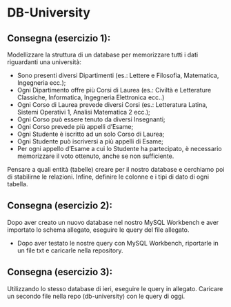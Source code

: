 DB-University
===
## Consegna (esercizio 1):
Modellizzare la struttura di un database per memorizzare tutti i dati riguardanti una università:

- Sono presenti diversi Dipartimenti (es.: Lettere e Filosofia, Matematica, Ingegneria ecc.);
- Ogni Dipartimento offre più Corsi di Laurea (es.: Civiltà e Letterature Classiche, Informatica, Ingegneria Elettronica ecc..)
- Ogni Corso di Laurea prevede diversi Corsi (es.: Letteratura Latina, Sistemi Operativi 1, Analisi Matematica 2 ecc.);
- Ogni Corso può essere tenuto da diversi Insegnanti;
- Ogni Corso prevede più appelli d’Esame;
- Ogni Studente è iscritto ad un solo Corso di Laurea;
- Ogni Studente può iscriversi a più appelli di Esame;
- Per ogni appello d’Esame a cui lo Studente ha partecipato, è necessario memorizzare il voto ottenuto, anche se non sufficiente.

Pensare a quali entità (tabelle) creare per il nostro database e cerchiamo poi di stabilirne le relazioni. Infine, definire le colonne e i tipi di dato di ogni tabella.

## Consegna (esercizio 2):
Dopo aver creato un nuovo database nel nostro MySQL Workbench e aver importato lo schema allegato, eseguire le query del file allegato.

- Dopo aver testato le nostre query con MySQL Workbench, riportarle in un file txt e caricarle nella repository.

## Consegna (esercizio 3):
Utilizzando lo stesso database di ieri, eseguire le query in allegato. Caricare un secondo file nella repo (db-university) con le query di oggi.